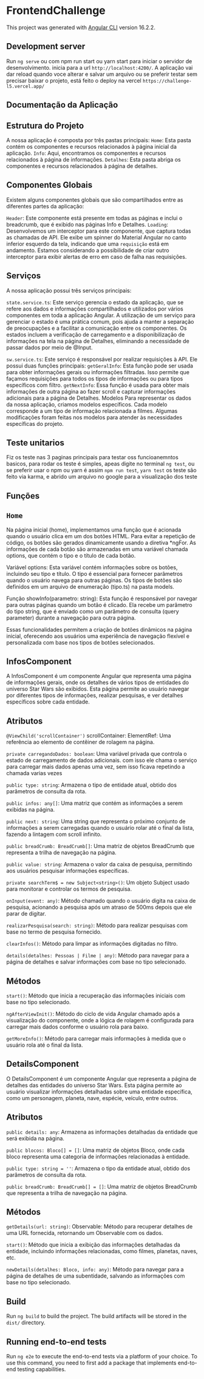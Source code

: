 # FrontendChallenge

This project was generated with [Angular CLI](https://github.com/angular/angular-cli) version 16.2.2.

## Development server

Run `ng serve` ou com npm run start ou yarn start para iniciar o servidor de desenvolvimento. inicia para a url `http://localhost:4200/`. A aplicação vai dar reload quando voce alterar e salvar um arquivo
ou se preferir testar sem precisar baixar o projeto, está feito o deploy na vercel `https://challenge-l5.vercel.app/`

## Documentação da Aplicação
 ## Estrutura do Projeto
A nossa aplicação é composta por três pastas principais:
`Home`: Esta pasta contém os componentes e recursos relacionados à página inicial da aplicação.
`Info`: Aqui, encontramos os componentes e recursos relacionados à página de informações.
`Detalhes`: Esta pasta abriga os componentes e recursos relacionados à página de detalhes.

## Componentes Globais
Existem alguns componentes globais que são compartilhados entre as diferentes partes da aplicação:

`Header`: Este componente está presente em todas as páginas e inclui o breadcrumb, que é exibido nas páginas Info e Detalhes.
`Loading`: Desenvolvemos um interceptor para este componente, que captura todas as chamadas de API. Ele exibe um spinner do Material Angular no canto inferior esquerdo da tela, indicando que uma `requisição` está em andamento. Estamos considerando a possibilidade de criar outro interceptor para exibir alertas de erro em caso de falha nas requisições.

## Serviços
A nossa aplicação possui três serviços principais:

`state.service.ts`: Este serviço gerencia o estado da aplicação, que se refere aos dados e informações compartilhados e utilizados por vários componentes em toda a aplicação Angular. A utilização de um serviço para gerenciar o estado é uma prática comum, pois ajuda a manter a separação de preocupações e a facilitar a comunicação entre os componentes. Os estados incluem a verificação de carregamento e a disponibilização de informações na tela na página de Detalhes, eliminando a necessidade de passar dados por meio de @Input.

 `sw.service.ts`: Este serviço é responsável por realizar requisições à API. Ele possui duas funções principais:
`getGeralInfo`: Esta função pode ser usada para obter informações gerais ou informações filtradas. Isso permite que façamos requisições para todos os tipos de informações ou para tipos específicos com filtro.
`getNextInfo`: Essa função é usada para obter mais informações de outra página ao fazer scroll e capturar informações adicionais para a página de Detalhes.
Modelos Para representar os dados da nossa aplicação, criamos modelos específicos. Cada modelo corresponde a um tipo de informação relacionada a filmes. Algumas modificações foram feitas nos modelos para atender às necessidades específicas do projeto.

## Teste unitarios 

Fiz os teste nas 3 paginas principais para testar oss funcioanemntos basicos, para rodar os teste é simples, apeas digite no terminal `ng test`, ou se preferir usar o npm ou yarn é assim `npm run test`, `yarn test` os teste são feito via karma, e abrido um arquivo no google para a visualização dos teste

## Funções 

## `Home`

Na página inicial (home), implementamos uma função que é acionada quando o usuário clica em um dos botões HTML. Para evitar a repetição de código, os botões são gerados dinamicamente usando a diretiva *ngFor. As informações de cada botão são armazenadas em uma variável chamada options, que contém o tipo e o título de cada botão.

Variável options: Esta variável contém informações sobre os botões, incluindo seu tipo e título. O tipo é essencial para fornecer parâmetros quando o usuário navega para outras páginas. Os tipos de botões são definidos em um arquivo de enumeração (tipo.ts) na pasta models.

Função showInfo(parametro: string): Esta função é responsável por navegar para outras páginas quando um botão é clicado. Ela recebe um parâmetro do tipo string, que é enviado como um parâmetro de consulta (query parameter) durante a navegação para outra página.

Essas funcionalidades permitem a criação de botões dinâmicos na página inicial, oferecendo aos usuários uma experiência de navegação flexível e personalizada com base nos tipos de botões selecionados.


## InfosComponent
A InfosComponent é um componente Angular que representa uma página de informações gerais, onde os detalhes de vários tipos de entidades do universo Star Wars são exibidos. Esta página permite ao usuário navegar por diferentes tipos de informações, realizar pesquisas, e ver detalhes específicos sobre cada entidade.

## Atributos

`@ViewChild('scrollContainer')` scrollContainer: ElementRef: Uma referência ao elemento de contêiner de rolagem na página.

`private carregandoDados: boolean`: Uma variável privada que controla o estado de carregamento de dados adicionais. com isso ele chama o serviço para carregar mais dados apenas uma vez, sem isso ficava repetindo a chamada varias vezes

`public type: string`: Armazena o tipo de entidade atual, obtido dos parâmetros de consulta da rota.

`public infos: any[]`: Uma matriz que contém as informações a serem exibidas na página.

`public next: string`: Uma string que representa o próximo conjunto de informações a serem carregadas quando o usuário rolar até o final da lista, fazendo a lintagem com scroll infinito.

`public breadCrumb: BreadCrumb[]`: Uma matriz de objetos BreadCrumb que representa a trilha de navegação na página.

`public value: string`: Armazena o valor da caixa de pesquisa, permitindo aos usuários pesquisar informações específicas.

`private searchTerm$ = new Subject<string>()`: Um objeto Subject usado para monitorar e controlar os termos de pesquisa.

`onInput(event: any)`: Método chamado quando o usuário digita na caixa de pesquisa, acionando a pesquisa após um atraso de 500ms depois que ele parar de digitar.

`realizarPesquisa(search: string)`: Método para realizar pesquisas com base no termo de pesquisa fornecido.

`clearInfos()`: Método para limpar as informações digitadas no filtro.

`details(detalhes: Pessoas | Filme | any)`: Método para navegar para a página de detalhes e salvar informações com base no tipo selecionado.

## Métodos

`start()`: Método que inicia a recuperação das informações iniciais com base no tipo selecionado.

`ngAfterViewInit()`: Método do ciclo de vida Angular chamado após a visualização do componente, onde a lógica de rolagem é configurada para carregar mais dados conforme o usuário rola para baixo.

`getMoreInfo()`: Método para carregar mais informações à medida que o usuário rola até o final da lista.

## DetailsComponent
O DetailsComponent é um componente Angular que representa a página de detalhes das entidades do universo Star Wars. Esta página permite ao usuário visualizar informações detalhadas sobre uma entidade específica, como um personagem, planeta, nave, espécie, veículo, entre outros.

## Atributos
`public details: any`: Armazena as informações detalhadas da entidade que será exibida na página.

`public blocos: Bloco[] = []`: Uma matriz de objetos Bloco, onde cada bloco representa uma categoria de informações relacionadas à entidade.

`public type: string = ''`: Armazena o tipo da entidade atual, obtido dos parâmetros de consulta da rota.

`public breadCrumb: BreadCrumb[] = []`: Uma matriz de objetos BreadCrumb que representa a trilha de navegação na página.

## Métodos
`getDetails(url: string)`: Observable<any>: Método para recuperar detalhes de uma URL fornecida, retornando um Observable com os dados.

`start()`: Método que inicia a exibição das informações detalhadas da entidade, incluindo informações relacionadas, como filmes, planetas, naves, etc.

`newDetails(detalhes: Bloco, info: any)`: Método para navegar para a página de detalhes de uma subentidade, salvando as informações com base no tipo selecionado.

## Build
Run `ng build` to build the project. The build artifacts will be stored in the `dist/` directory.

## Running end-to-end tests
Run `ng e2e` to execute the end-to-end tests via a platform of your choice. To use this command, you need to first add a package that implements end-to-end testing capabilities.
